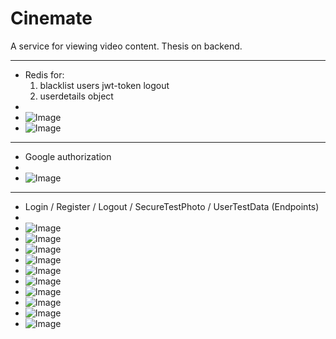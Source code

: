 # Cinemate
A service for viewing video content. Thesis on backend.

-------------------------------------------------------
 - Redis for:
    1. blacklist users jwt-token logout
    2. userdetails object
 - 
 - ![Image](https://github.com/user-attachments/assets/ab5a706c-8f60-428e-8186-991fe7cffda1)
 - ![Image](https://github.com/user-attachments/assets/f5dfa42c-033c-4507-af0a-669e429e56d6)

-------------------------------------------------------
 - Google authorization
 - 
 - ![Image](https://github.com/user-attachments/assets/e6a011ff-4ef6-4eb2-a51c-2a5e967ab347)

-------------------------------------------------------
 - Login / Register / Logout / SecureTestPhoto / UserTestData (Endpoints)
 - 
 - ![Image](https://github.com/user-attachments/assets/fea3d451-bda4-4971-94fd-cd8ab44e465e)
 - ![Image](https://github.com/user-attachments/assets/74ffdea5-44eb-44bc-8edd-46ec0a267b29)
 - ![Image](https://github.com/user-attachments/assets/57c20edf-8d38-4916-9ecc-846bedc96973)
 - ![Image](https://github.com/user-attachments/assets/52ec5480-3b8f-4a48-9958-de54310973a8)
 - ![Image](https://github.com/user-attachments/assets/5c117ea7-7c74-4a35-8d4f-cbc575841a12)
 - ![Image](https://github.com/user-attachments/assets/9b3926f6-8371-43a4-90d0-50cbbd21c0df)
 - ![Image](https://github.com/user-attachments/assets/124d0fdb-9559-48dd-aefa-48ac7dc34bfc)
 - ![Image](https://github.com/user-attachments/assets/12853119-00cb-4c39-a4b1-61c6762f6cf7)
 - ![Image](https://github.com/user-attachments/assets/15d320e7-1d94-4f83-b009-b15b399d6bfb)
 - ![Image](https://github.com/user-attachments/assets/5f56e17a-8331-4eab-bd83-d2db5b477f0f)
